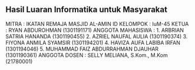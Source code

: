 ## Hasil Luaran Informatika untuk Masyarakat
MITRA               : IKATAN REMAJA MASJID AL-AMIN
ID KELOMPOK			: IuM-45
KETUA				: RYAN ABDUROHMAN (1301191171)
	ANGGOTA MAHASISWA	: 1. ARBRIAN SATRIA HANANDA (1301190455)
						  2. AZRIEL NAUFAL AULIA (1301190374)
						  3. FIYONA ANMILA SYAMSIR (1301194201)
						  4. HAVIZA AUFA LABIBA IRFAN (1301194046)
						  5. MUHAMMAD FAIZ ABDURRAHMAN DJAUHAR (1301190361)
	ANGGOTA DOSEN		: SELLY MELIANA, S.Kom., M.Kom (21780001)